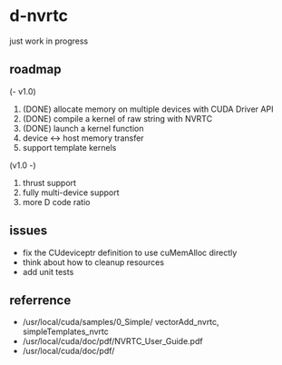 # d-nvrtc

just work in progress

## roadmap

(- v1.0)
1. (DONE) allocate memory on multiple devices with CUDA Driver API
1. (DONE) compile a kernel of raw string with NVRTC
1. (DONE) launch a kernel function
1. device <-> host memory transfer
1. support template kernels

(v1.0 -)
1. thrust support
1. fully multi-device support
1. more D code ratio

## issues

+ fix the CUdeviceptr definition to use cuMemAlloc directly
+ think about how to cleanup resources
+ add unit tests

## referrence

+ /usr/local/cuda/samples/0_Simple/ vectorAdd_nvrtc, simpleTemplates_nvrtc 
+ /usr/local/cuda/doc/pdf/NVRTC_User_Guide.pdf
+ /usr/local/cuda/doc/pdf/

